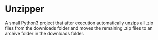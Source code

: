 # Unzipper
 A small Python3 project that after execution automatically unzips all .zip files from the downloads folder  and moves the remaining .zip files to an archive folder in the downloads folder.
